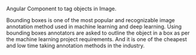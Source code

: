 Angular Component to tag objects in Image.

Bounding boxes is one of the most popular and recognizable image annotation method used in machine learning and deep learning. Using bounding boxes annotators are asked to outline the object in a box as per the machine learning project requirements. And it is one of the cheapest and low time taking annotation methods in the industry.
